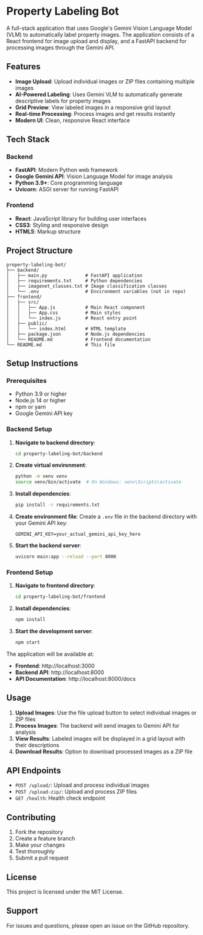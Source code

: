 # Property Labeling Bot

A full-stack application that uses Google's Gemini Vision Language Model (VLM) to automatically label property images. The application consists of a React frontend for image upload and display, and a FastAPI backend for processing images through the Gemini API.

## Features

- **Image Upload**: Upload individual images or ZIP files containing multiple images
- **AI-Powered Labeling**: Uses Gemini VLM to automatically generate descriptive labels for property images
- **Grid Preview**: View labeled images in a responsive grid layout
- **Real-time Processing**: Process images and get results instantly
- **Modern UI**: Clean, responsive React interface

## Tech Stack

### Backend
- **FastAPI**: Modern Python web framework
- **Google Gemini API**: Vision Language Model for image analysis
- **Python 3.9+**: Core programming language
- **Uvicorn**: ASGI server for running FastAPI

### Frontend
- **React**: JavaScript library for building user interfaces
- **CSS3**: Styling and responsive design
- **HTML5**: Markup structure

## Project Structure

```
property-labeling-bot/
├── backend/
│   ├── main.py              # FastAPI application
│   ├── requirements.txt     # Python dependencies
│   ├── imagenet_classes.txt # Image classification classes
│   └── .env                 # Environment variables (not in repo)
├── frontend/
│   ├── src/
│   │   ├── App.js           # Main React component
│   │   ├── App.css          # Main styles
│   │   └── index.js         # React entry point
│   ├── public/
│   │   └── index.html       # HTML template
│   ├── package.json         # Node.js dependencies
│   └── README.md            # Frontend documentation
└── README.md                # This file
```

## Setup Instructions

### Prerequisites
- Python 3.9 or higher
- Node.js 14 or higher
- npm or yarn
- Google Gemini API key

### Backend Setup

1. **Navigate to backend directory**:
   ```bash
   cd property-labeling-bot/backend
   ```

2. **Create virtual environment**:
   ```bash
   python -m venv venv
   source venv/bin/activate  # On Windows: venv\Scripts\activate
   ```

3. **Install dependencies**:
   ```bash
   pip install -r requirements.txt
   ```

4. **Create environment file**:
   Create a `.env` file in the backend directory with your Gemini API key:
   ```
   GEMINI_API_KEY=your_actual_gemini_api_key_here
   ```

5. **Start the backend server**:
   ```bash
   uvicorn main:app --reload --port 8000
   ```

### Frontend Setup

1. **Navigate to frontend directory**:
   ```bash
   cd property-labeling-bot/frontend
   ```

2. **Install dependencies**:
   ```bash
   npm install
   ```

3. **Start the development server**:
   ```bash
   npm start
   ```

The application will be available at:
- **Frontend**: http://localhost:3000
- **Backend API**: http://localhost:8000
- **API Documentation**: http://localhost:8000/docs

## Usage

1. **Upload Images**: Use the file upload button to select individual images or ZIP files
2. **Process Images**: The backend will send images to Gemini API for analysis
3. **View Results**: Labeled images will be displayed in a grid layout with their descriptions
4. **Download Results**: Option to download processed images as a ZIP file

## API Endpoints

- `POST /upload/`: Upload and process individual images
- `POST /upload-zip/`: Upload and process ZIP files
- `GET /health`: Health check endpoint


## Contributing

1. Fork the repository
2. Create a feature branch
3. Make your changes
4. Test thoroughly
5. Submit a pull request

## License

This project is licensed under the MIT License.

## Support

For issues and questions, please open an issue on the GitHub repository. 
